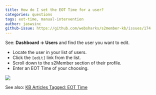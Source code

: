 ```yaml
---
title: How do I set the EOT Time for a user?
categories: questions
tags: eot-time, manual-intervention
author: jaswsinc
github-issue: https://github.com/websharks/s2member-kb/issues/174
---
```


See: **Dashboard → Users** and find the user you want to edit.

- Locate the user in your list of users.
- Click the `[edit]` link from the list.
- Scroll down to the s2Member section of their profile.
- Enter an EOT Time of your choosing.

![](https://www.filepicker.io/api/file/bx23GEmlRuGGZfbAWp2N#.png)


See also: [KB Articles Tagged: EOT Time](http://s2member.com/kb/kb-tag/eot-time/)